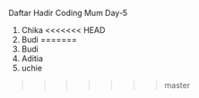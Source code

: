 Daftar Hadir Coding Mum Day-5

1. Chika
<<<<<<< HEAD
2. Budi
=======
2. Budi
3. Aditia
4. uchie
>>>>>>> master
